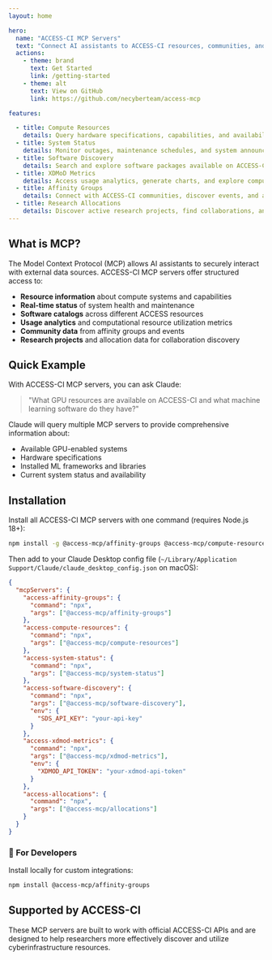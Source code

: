 ```yaml
---
layout: home

hero:
  name: "ACCESS-CI MCP Servers"
  text: "Connect AI assistants to ACCESS-CI resources, communities, and data with these Model Context Protocol servers."
  actions:
    - theme: brand
      text: Get Started
      link: /getting-started
    - theme: alt
      text: View on GitHub
      link: https://github.com/necyberteam/access-mcp

features:

  - title: Compute Resources
    details: Query hardware specifications, capabilities, and availability across ACCESS resources
  - title: System Status
    details: Monitor outages, maintenance schedules, and system announcements in real-time
  - title: Software Discovery
    details: Search and explore software packages available on ACCESS-CI resources
  - title: XDMoD Metrics
    details: Access usage analytics, generate charts, and explore computational resource utilization data
  - title: Affinity Groups
    details: Connect with ACCESS-CI communities, discover events, and access knowledge base resources
  - title: Research Allocations
    details: Discover active research projects, find collaborations, and analyze resource allocation trends
---
```


## What is MCP?

The Model Context Protocol (MCP) allows AI assistants to securely interact with external data sources.
ACCESS-CI MCP servers offer structured access to:

- **Resource information** about compute systems and capabilities
- **Real-time status** of system health and maintenance
- **Software catalogs** across different ACCESS resources
- **Usage analytics** and computational resource utilization metrics
- **Community data** from affinity groups and events
- **Research projects** and allocation data for collaboration discovery

## Quick Example

With ACCESS-CI MCP servers, you can ask Claude:

> "What GPU resources are available on ACCESS-CI and what machine learning software do they have?"

Claude will query multiple MCP servers to provide comprehensive information about:

- Available GPU-enabled systems
- Hardware specifications
- Installed ML frameworks and libraries
- Current system status and availability

## Installation

Install all ACCESS-CI MCP servers with one command (requires Node.js 18+):

```bash
npm install -g @access-mcp/affinity-groups @access-mcp/compute-resources @access-mcp/system-status @access-mcp/software-discovery @access-mcp/xdmod-metrics @access-mcp/allocations
```

Then add to your Claude Desktop config file (`~/Library/Application Support/Claude/claude_desktop_config.json` on macOS):

```json
{
  "mcpServers": {
    "access-affinity-groups": {
      "command": "npx",
      "args": ["@access-mcp/affinity-groups"]
    },
    "access-compute-resources": {
      "command": "npx",
      "args": ["@access-mcp/compute-resources"]
    },
    "access-system-status": {
      "command": "npx",
      "args": ["@access-mcp/system-status"]
    },
    "access-software-discovery": {
      "command": "npx",
      "args": ["@access-mcp/software-discovery"],
      "env": {
        "SDS_API_KEY": "your-api-key"
      }
    },
    "access-xdmod-metrics": {
      "command": "npx",
      "args": ["@access-mcp/xdmod-metrics"],
      "env": {
        "XDMOD_API_TOKEN": "your-xdmod-api-token"
      }
    },
    "access-allocations": {
      "command": "npx",
      "args": ["@access-mcp/allocations"]
    }
  }
}
```

### 🔧 For Developers

Install locally for custom integrations:

```bash
npm install @access-mcp/affinity-groups
```

## Supported by ACCESS-CI

These MCP servers are built to work with official ACCESS-CI APIs and are designed to help researchers more effectively discover and utilize cyberinfrastructure resources.
